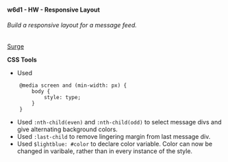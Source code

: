 #### w6d1 - HW - Responsive Layout

###### Build a responsive layout for a message feed.

[Surge](http://tiy-humdrum-responsive.surge.sh/)

**CSS Tools**
  * Used 
```
    @media screen and (min-width: px) {
        body {
            style: type; 
        }
    }
```
        
* Used `:nth-child(even)` and `:nth-child(odd)` to select message divs and give alternating background colors.
* Used `:last-child` to remove lingering margin from last message div.
* Used `$lightblue: #color` to declare color variable.  Color can now be changed in varibale, rather than in every instance of the style.